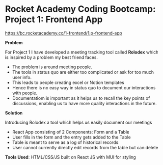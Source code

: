 # Rocket Academy Coding Bootcamp: Project 1: Frontend App

https://bc.rocketacademy.co/1-frontend/1.p-frontend-app

**Problem**

For Project 1 I have developed a meeting tracking tool called **Rolodex** which is inspired by a problem my best friend faces. 
- The problem is around meeting people.
- The tools in status quo are either too complicated or ask for too much user info. 
- This leads to people creating excel or Notion templates
- Hence there is no easy way in status quo to document our interactions with people. 
- Documentatiom is important as it helps us to recall the key points of discussions, enabling us to have more quality interactions in the future.

**Solution**

Introducing Rolodex a tool which helps us easily document our meetings
- React App consisting of 2 Components: Form and a Table
- User fills in the form and the entry gets added to the Table
- Table is meant to serve as a log of historical records
- User cannot currently directly edit records from the table but can delete 

**Tools Used**: HTML/CSS/JS built on React JS with MUI for styling


